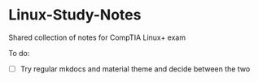# Linux-Study-Notes
Shared collection of notes for CompTIA Linux+ exam

To do: 
- [ ] Try regular mkdocs and material theme and decide between the two
      
